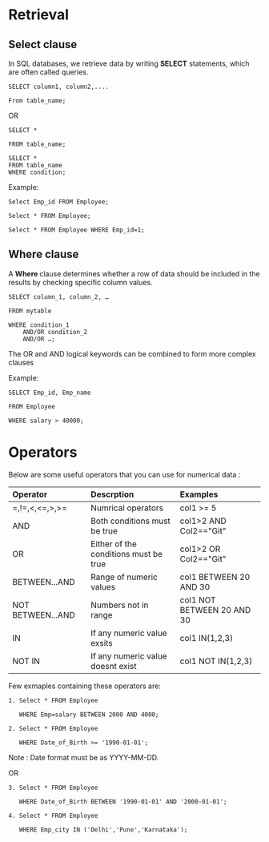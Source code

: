 # Retrieval

## Select clause 

In SQL databases, we retrieve data by writing <b>SELECT</b> statements, which are often called queries.
```
SELECT column1, column2,....

From table_name;
```
OR
```
SELECT * 

FROM table_name;

SELECT * 
FROM table_name 
WHERE condition;
```

Example:
```
Select Emp_id FROM Employee;

Select * FROM Employee;

Select * FROM Employee WHERE Emp_id=1;
```
## Where clause

A <b>Where </b>clause determines whether a row of data should be included in the results by checking specific column values.
```
SELECT column_1, column_2, …

FROM mytable

WHERE condition_1
    AND/OR condition_2
    AND/OR …;
```
The OR and AND logical keywords can be combined to form more complex clauses 

Example:
```
SELECT Emp_id, Emp_name

FROM Employee

WHERE salary > 40000;
```

# Operators

Below are some useful operators that you can use for numerical data :

| Operator | Descrption | Examples
|:---|:---|:---
=,!=,<,<=,>,>=| Numrical operators| col1 >= 5|
AND | Both conditions must be true| col1>2 AND Col2=="Git"|
OR| Either of the conditions must be true| col1>2 OR Col2=="Git"|
BETWEEN...AND| Range of numeric values| col1 BETWEEN 20 AND 30|
NOT BETWEEN...AND| Numbers not in range| col1 NOT BETWEEN 20 AND 30|
IN | If any numeric value exsits| col1 IN(1,2,3)|
NOT IN| If any numeric value doesnt exist| col1 NOT IN(1,2,3)|

Few exmaples containing these operators are: 
```
1. Select * FROM Employee

   WHERE Emp=salary BETWEEN 2000 AND 4000;
```

```
2. Select * FROM Employee

   WHERE Date_of_Birth >= '1990-01-01';
```
Note : Date format must be as YYYY-MM-DD.

OR 
```
3. Select * FROM Employee

   WHERE Date_of_Birth BETWEEN '1990-01-01' AND '2000-01-01';
```

```
4. Select * FROM Employee

   WHERE Emp_city IN ('Delhi','Pune','Karnataka');
```
